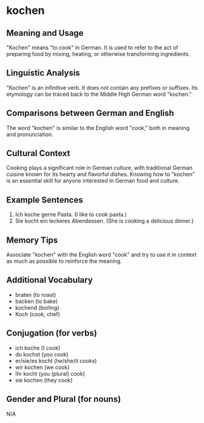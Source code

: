 # kochen
## Meaning and Usage
"Kochen" means "to cook" in German. It is used to refer to the act of preparing food by mixing, heating, or otherwise transforming ingredients. 

## Linguistic Analysis
"Kochen" is an infinitive verb. It does not contain any prefixes or suffixes. Its etymology can be traced back to the Middle High German word "kochen."

## Comparisons between German and English
The word "kochen" is similar to the English word "cook," both in meaning and pronunciation.

## Cultural Context
Cooking plays a significant role in German culture, with traditional German cuisine known for its hearty and flavorful dishes. Knowing how to "kochen" is an essential skill for anyone interested in German food and culture.

## Example Sentences
1. Ich koche gerne Pasta. (I like to cook pasta.)
2. Sie kocht ein leckeres Abendessen. (She is cooking a delicious dinner.)

## Memory Tips
Associate "kochen" with the English word "cook" and try to use it in context as much as possible to reinforce the meaning.

## Additional Vocabulary
- braten (to roast)
- backen (to bake)
- kochend (boiling)
- Koch (cook, chef)

## Conjugation (for verbs)
- ich koche (I cook)
- du kochst (you cook)
- er/sie/es kocht (he/she/it cooks)
- wir kochen (we cook)
- ihr kocht (you (plural) cook)
- sie kochen (they cook)

## Gender and Plural (for nouns)
N/A

